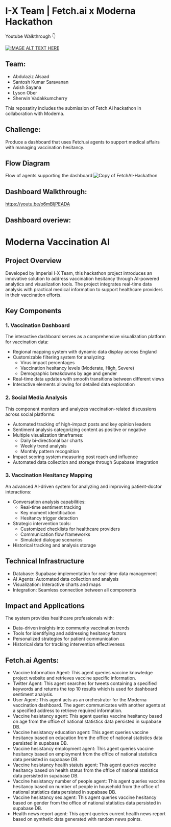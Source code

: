 # I-X Team | Fetch.ai x Moderna Hackathon

Youtube Walkthrough 👇

[![IMAGE ALT TEXT HERE](https://img.youtube.com/vi/o6mBIjPEADA/0.jpg)](https://www.youtube.com/watch?v=o6mBIjPEADA)


## Team:
- Abdulaziz Alsaad
- Santosh Kumar Saravanan
- Asish Sayana
- Lyson Ober
- Sherwin Vadakkumcherry

This reposatiry includes the submission of Fetch.Ai hackathon in collaboration with Moderna. 

## Challenge: 
Produce a dashboard that uses Fetch.ai agents to support medical affairs with managing vaccination hesitancy.

## Flow Diagram
Flow of agents supporting the dashboard
![Copy of FetchAI-Hackathon](https://github.com/user-attachments/assets/95db1518-0e7d-433e-9442-0a07ecebaf52)

## Dashboard Walkthrough:
https://youtu.be/o6mBIjPEADA

## Dashboard overiew:
# Moderna Vaccination AI
## Project Overview
Developed by Imperial I-X Team, this hackathon project introduces an innovative solution to address vaccination hesitancy through AI-powered analytics and visualization tools. The project integrates real-time data analysis with practical medical information to support healthcare providers in their vaccination efforts.
 
## Key Components
 
### 1. Vaccination Dashboard
The interactive dashboard serves as a comprehensive visualization platform for vaccination data:
* Regional mapping system with dynamic data display across England
* Customizable filtering system for analyzing:
  - Virus impact percentages
  - Vaccination hesitancy levels (Moderate, High, Severe)
  - Demographic breakdowns by age and gender
* Real-time data updates with smooth transitions between different views
* Interactive elements allowing for detailed data exploration
 
### 2. Social Media Analysis
This component monitors and analyzes vaccination-related discussions across social platforms:
* Automated tracking of high-impact posts and key opinion leaders
* Sentiment analysis categorizing content as positive or negative
* Multiple visualization timeframes:
  - Daily bi-directional bar charts
  - Weekly trend analysis
  - Monthly pattern recognition
* Impact scoring system measuring post reach and influence
* Automated data collection and storage through Supabase integration
 
### 3. Vaccination Hesitancy Mapping
An advanced AI-driven system for analyzing and improving patient-doctor interactions:
* Conversation analysis capabilities:
  - Real-time sentiment tracking
  - Key moment identification
  - Hesitancy trigger detection
* Strategic intervention tools:
  - Customized checklists for healthcare providers
  - Communication flow frameworks
  - Simulated dialogue scenarios
* Historical tracking and analysis storage
 
## Technical Infrastructure
* Database: Supabase implementation for real-time data management
* AI Agents: Automated data collection and analysis
* Visualization: Interactive charts and maps
* Integration: Seamless connection between all components
 
## Impact and Applications
The system provides healthcare professionals with:
* Data-driven insights into community vaccination trends
* Tools for identifying and addressing hesitancy factors
* Personalized strategies for patient communication
* Historical data for tracking intervention effectiveness
 




## Fetch.ai Agents: 

- Vaccine Information Agent: This agent queries vaccine knowledge project website and retrieves vaccine specific information.
- Twitter Agent: This agent searches for tweets containing a specified keywords and returns the top 10 results which is used for dashboard sentiment analysis.
- User Agent: This agent acts as an orchestrator for the Moderna vaccination dashboard. The agent communicates with another agents at a specified address to retrieve required information.
- Vaccine hesistancy  agent: This agent queries vaccine hesitancy based on age from the office of national statistics data persisted in supabase DB.
- Vaccine hesistancy education agent: This agent queries vaccine hesitancy based on education from the office of national statistics data persisted in supabase DB.
- Vaccine hesistancy employment agent: This agent queries vaccine hesitancy based on employment from the office of national statistics data persisted in supabase DB.
- Vaccine hesistancy health statuts agent: This agent queries vaccine hesitancy based on health status from the office of national statistics data persisted in supabase DB.
- Vaccine hesistancy number of people agent: This agent queries vaccine hesitancy based on number of people in household from the office of national statistics data persisted in supabase DB.
- Vaccine hesistancy sex agent: This agent queries vaccine hesitancy based on gender from the office of national statistics data persisted in supabase DB.
- Health news report agent: This agent queries current health news report based on synthetic data generated with random news points.
